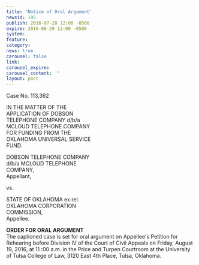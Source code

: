 ```yaml
---
title: 'Notice of Oral Argument'
newsid: 195
publish: 2016-07-28 12:00 -0500
expire: 2016-08-20 12:00 -0500
system: 
feature: 
category: 
news: true
carousel: false
link: 
carousel_expire: 
carousel_content: ''
layout: post
---
```

<p>Case No. 113,362</p>
<p>IN THE MATTER OF THE<br>
APPLICATION OF DOBSON<br>
TELEPHONE COMPANY d/b/a<br>
MCLOUD TELEPHONE COMPANY<br>
FOR FUNDING FROM THE<br>
OKLAHOMA UNIVERSAL SERVICE<br>
FUND.</p>
<p>DOBSON TELEPHONE COMPANY<br>
d/b/a MCLOUD TELEPHONE<br>
COMPANY,<br>
Appellant,</p>
<p>vs.</p>
<p>STATE OF OKLAHOMA ex rel.<br>
OKLAHOMA CORPORATION<br>
COMMISSION,<br>
Appellee.</p>
<p><strong>ORDER FOR ORAL ARGUMENT</strong><br>
The captioned case is set for oral argument on Appellee's Petition for
Rehearing before Division IV of the Court of Civil Appeals on Friday, August 19,
2016, at 11 :00 a.m. in the Price and Turpen Courtroom at the University of Tulsa
College of Law, 3120 East 4th Place, Tulsa, Oklahoma.</p>